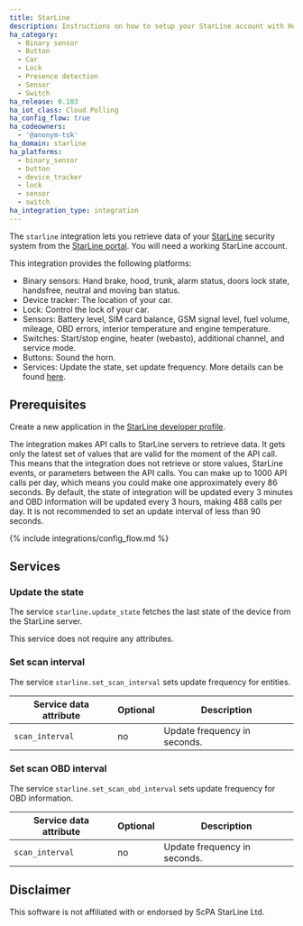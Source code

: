```yaml
---
title: StarLine
description: Instructions on how to setup your StarLine account with Home Assistant.
ha_category:
  - Binary sensor
  - Button
  - Car
  - Lock
  - Presence detection
  - Sensor
  - Switch
ha_release: 0.103
ha_iot_class: Cloud Polling
ha_config_flow: true
ha_codeowners:
  - '@anonym-tsk'
ha_domain: starline
ha_platforms:
  - binary_sensor
  - button
  - device_tracker
  - lock
  - sensor
  - switch
ha_integration_type: integration
---
```


The `starline` integration lets you retrieve data of your [StarLine](https://www.alarmstarline.com/) security system from the [StarLine portal](https://my.starline.ru/). You will need a working StarLine account.

This integration provides the following platforms:

- Binary sensors: Hand brake, hood, trunk, alarm status, doors lock state, handsfree, neutral and moving ban status.
- Device tracker: The location of your car.
- Lock: Control the lock of your car.
- Sensors: Battery level, SIM card balance, GSM signal level, fuel volume, mileage, OBD errors, interior temperature and engine temperature.
- Switches: Start/stop engine, heater (webasto), additional channel, and service mode.
- Buttons: Sound the horn.
- Services: Update the state, set update frequency. More details can be found [here](#services).

## Prerequisites

Create a new application in the [StarLine developer profile](https://my.starline.ru/developer).

<div class='note'>

The integration makes API calls to StarLine servers to retrieve data. It gets only the latest set of values that are valid for the moment of the API call. This means that the integration does not retrieve or store values, StarLine events, or parameters between the API calls.
You can make up to 1000 API calls per day, which means you could make one approximately every 86 seconds.
By default, the state of integration will be updated every 3 minutes and OBD information will be updated every 3 hours, making 488 calls per day.
It is not recommended to set an update interval of less than 90 seconds.

</div>

{% include integrations/config_flow.md %}

## Services

### Update the state

The service `starline.update_state` fetches the last state of the device from the StarLine server.

This service does not require any attributes.

### Set scan interval

The service `starline.set_scan_interval` sets update frequency for entities.

| Service data attribute | Optional | Description |
| ---------------------- | -------- | ----------- |
| `scan_interval` | no | Update frequency in seconds.

### Set scan OBD interval

The service `starline.set_scan_obd_interval` sets update frequency for OBD information.

| Service data attribute | Optional | Description |
| ---------------------- | -------- | ----------- |
| `scan_interval` | no | Update frequency in seconds.

## Disclaimer

This software is not affiliated with or endorsed by ScPA StarLine Ltd.

